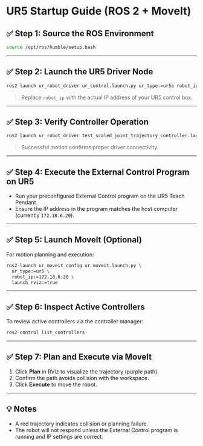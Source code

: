 # UR5 Startup Guide (ROS 2 + MoveIt)

## ✅ Step 1: Source the ROS Environment

```bash
source /opt/ros/humble/setup.bash
```

---

## ✅ Step 2: Launch the UR5 Driver Node

```bash
ros2 launch ur_robot_driver ur_control.launch.py ur_type:=ur5e robot_ip:=172.18.6.20
```

>  Replace `robot_ip` with the actual IP address of your UR5 control box.

---

## ✅ Step 3: Verify Controller Operation

```bash
ros2 launch ur_robot_driver test_scaled_joint_trajectory_controller.launch.py
```

> Successful motion confirms proper driver connectivity.

---

## ✅ Step 4: Execute the External Control Program on UR5

- Run your preconfigured External Control program on the UR5 Teach Pendant.
- Ensure the IP address in the program matches the host computer (currently `172.18.6.20`).

---

## ✅ Step 5: Launch MoveIt (Optional)

For motion planning and execution:

```bash
ros2 launch ur_moveit_config ur_moveit.launch.py \
  ur_type:=ur5 \
  robot_ip:=172.18.6.20 \
  launch_rviz:=true
```

---

## ✅ Step 6: Inspect Active Controllers

To review active controllers via the controller manager:

```bash
ros2 control list_controllers
```

---

## ✅ Step 7: Plan and Execute via MoveIt

1. Click **Plan** in RViz to visualize the trajectory (purple path).
2. Confirm the path avoids collision with the workspace.
3. Click **Execute** to move the robot.

---

## 💡 Notes

- A red trajectory indicates collision or planning failure.
- The robot will not respond unless the External Control program is running and IP settings are correct.
